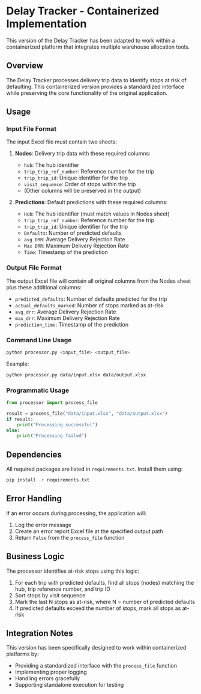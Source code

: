 # Delay Tracker - Containerized Implementation

This version of the Delay Tracker has been adapted to work within a containerized platform that integrates multiple warehouse allocation tools.

## Overview

The Delay Tracker processes delivery trip data to identify stops at risk of defaulting. This containerized version provides a standardized interface while preserving the core functionality of the original application.

## Usage

### Input File Format

The input Excel file must contain two sheets:

1. **Nodes**: Delivery trip data with these required columns:
   - `hub`: The hub identifier
   - `trip_trip_ref_number`: Reference number for the trip
   - `trip_trip_id`: Unique identifier for the trip
   - `visit_sequence`: Order of stops within the trip
   - (Other columns will be preserved in the output)

2. **Predictions**: Default predictions with these required columns:
   - `Hub`: The hub identifier (must match values in Nodes sheet)
   - `trip_trip_ref_number`: Reference number for the trip
   - `trip_trip_id`: Unique identifier for the trip
   - `Defaults`: Number of predicted defaults
   - `avg DRR`: Average Delivery Rejection Rate
   - `Max DRR`: Maximum Delivery Rejection Rate
   - `Time`: Timestamp of the prediction

### Output File Format

The output Excel file will contain all original columns from the Nodes sheet plus these additional columns:
- `predicted_defaults`: Number of defaults predicted for the trip
- `actual_defaults_marked`: Number of stops marked as at-risk
- `avg_drr`: Average Delivery Rejection Rate
- `max_drr`: Maximum Delivery Rejection Rate
- `prediction_time`: Timestamp of the prediction

### Command Line Usage

```bash
python processor.py <input_file> <output_file>
```

Example:
```bash
python processor.py data/input.xlsx data/output.xlsx
```

### Programmatic Usage

```python
from processor import process_file

result = process_file("data/input.xlsx", "data/output.xlsx")
if result:
    print("Processing successful")
else:
    print("Processing failed")
```

## Dependencies

All required packages are listed in `requirements.txt`. Install them using:

```bash
pip install -r requirements.txt
```

## Error Handling

If an error occurs during processing, the application will:
1. Log the error message
2. Create an error report Excel file at the specified output path
3. Return `False` from the `process_file` function

## Business Logic

The processor identifies at-risk stops using this logic:
1. For each trip with predicted defaults, find all stops (nodes) matching the hub, trip reference number, and trip ID
2. Sort stops by visit sequence
3. Mark the last N stops as at-risk, where N = number of predicted defaults
4. If predicted defaults exceed the number of stops, mark all stops as at-risk

## Integration Notes

This version has been specifically designed to work within containerized platforms by:
- Providing a standardized interface with the `process_file` function
- Implementing proper logging
- Handling errors gracefully
- Supporting standalone execution for testing 